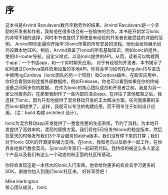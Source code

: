 # 序

这本书是Arvind Ravulavaru数月辛勤劳作的结果，Arvind Ravulavaru是一个辛勤的开发者和作者，我和他在很多场合有一些愉快的合作。本书是开始学习Ionic的非常不错的选择，同时本书也提供了即使是有经验的开发者也能受益的详细的范例。
Arvind带你走遍你开始学习Ionic所需的所有安装的流程。他也会给你展示如何设置本地SDK。稍后，Arvind涵盖了Ionic的所有基础知识，例如Ionic的组件，使用UI-router导航，自定义样式，以及Ionic提供的API。从而，读者可以构建两个app：一个书店app，和一个实时聊天应用。
对于有经验的开发者，本书揭示了如何通过Cordova插件启用设备的本地API。你将会学习如何在AngularJS与语法中使用ngCordova（Ionic团队的另一个项目）和Cordova插件。在聊天应用中，你将会看到如何连接外部数据库，例如Firebase。你也可以看到如果在你的终端设备之间同步你的数据。
在作为Ionic的核心团队成员和开发者之前，我是为另一家公司服务的，在那里我制作了一些内部的混合app。在评估了其他框架之后，我选择了Ionic，因为只有他提供了混合移动开发的正太解决方案。任何我需要的东西Ionic都提供了。这样，我就可以专注的构建应用，而不用专注于如何设计应用。（注：build 构建 architect 设计）。

Ionic为混合移动app开发提供了一整套完整的生态系统，节约了消耗，为本地开发提供了高效率的，漂亮的替换方案。我们将在5月份发布Ionic的稳定版本，然后在夏天的时候发布我们3个平台服务的alpha版本。我们没有停下来的打算；我们对于Ionic SDK的开源提供强力支持。在Ionic，我和老鸟以及新手一起工作，在世界各地旅行教会菜鸟，与Ionic的专家们一起研究代码。我持续的被这么多人爱这个产品以及我们有这么一个动态的和正面的社区所感动。

你将会发现这是一本伟大的Ionic入门宝典。他会给你更多的机会去学习更多的SDK。谢谢你加入到我们Ionic社区来。
好好享受吧！

Mike Hartington  
核心团队成员， Ionic